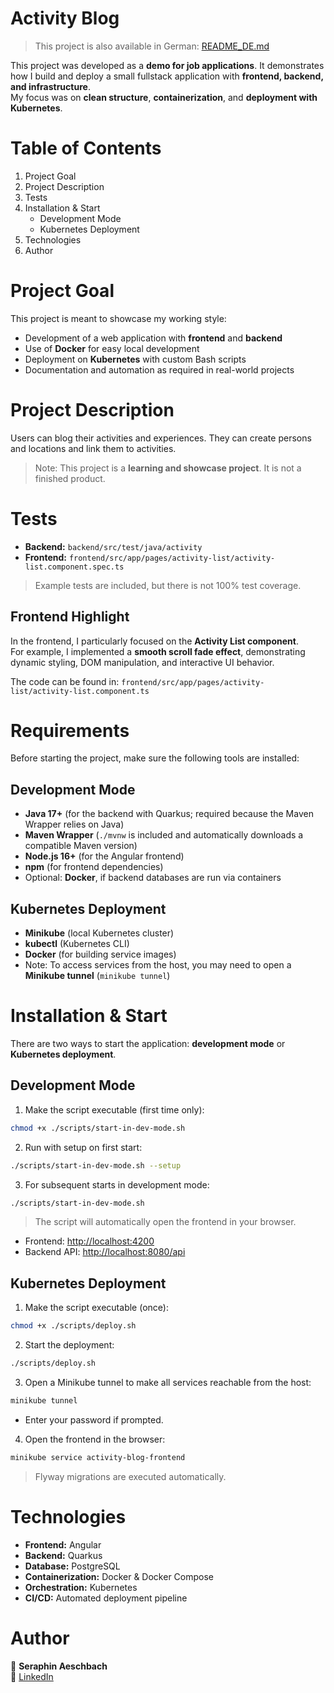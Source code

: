 # Activity Blog

> This project is also available in German: [README_DE.md](README_DE.md)

This project was developed as a **demo for job applications**. It demonstrates how I build and deploy a small fullstack application with **frontend, backend, and infrastructure**.  
My focus was on **clean structure**, **containerization**, and **deployment with Kubernetes**.

# Table of Contents

1. Project Goal
2. Project Description
3. Tests
4. Installation & Start
    - Development Mode
    - Kubernetes Deployment
5. Technologies
6. Author

# Project Goal

This project is meant to showcase my working style:

- Development of a web application with **frontend** and **backend**
- Use of **Docker** for easy local development
- Deployment on **Kubernetes** with custom Bash scripts
- Documentation and automation as required in real-world projects

# Project Description

Users can blog their activities and experiences. They can create persons and locations and link them to activities.

> Note: This project is a **learning and showcase project**. It is not a finished product.

# Tests

- **Backend:** `backend/src/test/java/activity`
- **Frontend:** `frontend/src/app/pages/activity-list/activity-list.component.spec.ts`

> Example tests are included, but there is not 100% test coverage.

## Frontend Highlight

In the frontend, I particularly focused on the **Activity List component**.  
For example, I implemented a **smooth scroll fade effect**, demonstrating dynamic styling, DOM manipulation, and interactive UI behavior.

The code can be found in:
`frontend/src/app/pages/activity-list/activity-list.component.ts`

# Requirements

Before starting the project, make sure the following tools are installed:

## Development Mode

- **Java 17+** (for the backend with Quarkus; required because the Maven Wrapper relies on Java)
- **Maven Wrapper** (`./mvnw` is included and automatically downloads a compatible Maven version)
- **Node.js 16+** (for the Angular frontend)
- **npm** (for frontend dependencies)
- Optional: **Docker**, if backend databases are run via containers

## Kubernetes Deployment

- **Minikube** (local Kubernetes cluster)
- **kubectl** (Kubernetes CLI)
- **Docker** (for building service images)
- Note: To access services from the host, you may need to open a **Minikube tunnel** (`minikube tunnel`)


# Installation & Start

There are two ways to start the application: **development mode** or **Kubernetes deployment**.

## Development Mode

1. Make the script executable (first time only):

```bash
chmod +x ./scripts/start-in-dev-mode.sh
```

2. Run with setup on first start:

```bash
./scripts/start-in-dev-mode.sh --setup
```

3. For subsequent starts in development mode:

```bash
./scripts/start-in-dev-mode.sh
```

> The script will automatically open the frontend in your browser.

- Frontend: [http://localhost:4200](http://localhost:4200)
- Backend API: [http://localhost:8080/api](http://localhost:8080/api)

## Kubernetes Deployment

1. Make the script executable (once):

```bash
chmod +x ./scripts/deploy.sh
```

2. Start the deployment:

```bash
./scripts/deploy.sh
```

3. Open a Minikube tunnel to make all services reachable from the host:

```bash
minikube tunnel
```

- Enter your password if prompted.

4. Open the frontend in the browser:

```bash
minikube service activity-blog-frontend
```

> Flyway migrations are executed automatically.

# Technologies

- **Frontend:** Angular
- **Backend:** Quarkus
- **Database:** PostgreSQL
- **Containerization:** Docker & Docker Compose
- **Orchestration:** Kubernetes
- **CI/CD:** Automated deployment pipeline

# Author

👤 **Seraphin Aeschbach**  
🔗 [LinkedIn](https://www.linkedin.com/in/seraphinae/)
